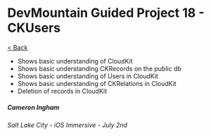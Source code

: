 # DevMountain Guided Project 18 - CKUsers

[< Back](https://github.com/Camji55/DevMtn-iOS20/)

- Shows basic understanding of CloudKit
- Shows basic understanding CKRecords on the public db
- Shows basic understanding of Users in CloudKit
- Shows basic understanding of CKRelations in CloudKit
- Deletion of records in CloudKit

##### Cameron Ingham
###### Salt Lake City - iOS Immersive - July 2nd



